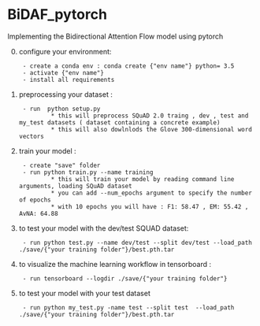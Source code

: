 # BiDAF_pytorch
Implementing the Bidirectional Attention Flow model using pytorch

0. configure your environment:

        - create a conda env : conda create {"env name"} python= 3.5
        - activate {"env name"}
        - install all requirements 


1. preprocessing your dataset : 

        - run  python setup.py
                * this will preprocess SQuAD 2.0 traing , dev , test and my_test datasets ( dataset containing a concrete example) 
                * this will also dowlnlods the Glove 300-dimensional word vectors
        

2. train your model : 

        - create "save" folder
        - run python train.py --name training 
                * this will train your model by reading command line arguments, loading SQuAD dataset
                * you can add --num_epochs argument to specify the number of epochs 
                * with 10 epochs you will have : F1: 58.47 , EM: 55.42 , AvNA: 64.88
        
 
3. to test your model with the dev/test SQUAD dataset: 

        - run python test.py --name dev/test --split dev/test --load_path ./save/{"your training folder"}/best.pth.tar

4. to visualize the machine learning workflow in tensorboard :

        - run tensorboard --logdir ./save/{"your training folder"}

        
5. to test your model with your test dataset

        - run python my_test.py -name test --split test  --load_path ./save/{"your training folder"}/best.pth.tar
        

